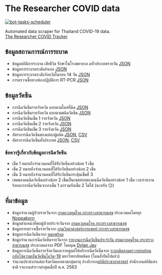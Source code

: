 # The Researcher COVID data
[![bot-tasks-scheduler](https://github.com/porames/the-researcher-covid-data/actions/workflows/main.yml/badge.svg)](https://github.com/porames/the-researcher-covid-data/actions/workflows/main.yml)
  
Automated data scraper for Thailand COVID-19 data.  
[The Researcher COVID Tracker](https://covid-19.researcherth.co)

## ข้อมูลสถานการณ์การระบาด
- ข้อมูลสถิติการระบาด เสียชีวิต รักษาในโรงพยาบาล ดทั่วประเทศรายวัน [JSON](https://raw.githubusercontent.com/wiki/porames/the-researcher-covid-data/cases/national-timeseries.json)
- ข้อมูลการระบาดระดับอำเภอ [JSON](https://raw.githubusercontent.com/wiki/porames/the-researcher-covid-data/cases/district-cases-data.json)
- ข้อมูลการระบาดระดับจังหวัดในรอบ 14 วัน [JSON](https://raw.githubusercontent.com/wiki/porames/the-researcher-covid-data/cases/province-cases-data-14days.json)
- การตรวจเชื้อทางห้องปฏิบัติการ RT-PCR [JSON](https://raw.githubusercontent.com/wiki/porames/the-researcher-covid-data/cases/testing-data.json)

## ข้อมูลวัคซีน
- การฉีดวัคซีนรายจังหวัด แยกตามโดสที่ฉีด [JSON](https://raw.githubusercontent.com/wiki/porames/the-researcher-covid-data/vaccination/provincial-vaccination.json)
- การฉีดวัคซีนรายจังหวัด แยกตามชนิดวัคซีน [JSON](https://raw.githubusercontent.com/wiki/porames/the-researcher-covid-data/vaccination/provincial-vaccination-by-manufacturer.json)
- การฉีดวัคซีนเข็ม 1 รายจังหวัด [JSON](https://raw.githubusercontent.com/wiki/porames/the-researcher-covid-data/vaccination/1st-dose-provincial-vaccination.json)
- การฉีดวัคซีนเข็ม 2 รายจังหวัด [JSON](https://raw.githubusercontent.com/wiki/porames/the-researcher-covid-data/vaccination/2nd-dose-provincial-vaccination.json)
- การฉีดวัคซีนเข็ม 3 รายจังหวัด [JSON](https://raw.githubusercontent.com/wiki/porames/the-researcher-covid-data/vaccination/3rd-dose-provincial-vaccination.json)
- อัตราการฉีดวัคซีนของแต่ละผู้ผลิต [JSON](https://raw.githubusercontent.com/wiki/porames/the-researcher-covid-data/vaccination/vaccine-manufacturer-timeseries.json), [CSV](https://raw.githubusercontent.com/wiki/porames/the-researcher-covid-data/vaccination/vaccine-manufacturer-timeseries.csv)  
- อัตราการฉีดวัคซีนทั้งประเทศ [JSON](https://raw.githubusercontent.com/wiki/porames/the-researcher-covid-data/vaccination/national-vaccination-timeseries.json), [CSV](https://raw.githubusercontent.com/wiki/porames/the-researcher-covid-data/vaccination/national-vaccination-timeseries.csv)

### ข้อควรรู้เกี่ยวกับข้อมูลการฉีดวัคซีน
- เข็ม 1 หมายถึงจำนวนคนที่ได้รับวัคซีนอย่างน้อย 1 เข็ม
- เข็ม 2 หมายถึงจำนวนคนที่ได้รับวัคซีนอย่างน้อย 2 เข็ม
- เข็ม 3 หมายถึงจำนวนคนที่ได้รับวัคซีนกระตุ้นเข็มที่ 3
- เซตของคนฉีดวัคซีนอย่างน้อย 2 เข็มเป็นเซตย่อยของคนฉีดวัคซีนอย่างน้อย 1 เข็ม เวลารายงานร้อยละการฉีดวัคซีนจะเอาเข็ม 1 มารวมกับเข็ม 2 ไม่ได้ (นะครับ 😏)

## ที่มาข้อมูล
- ข้อมูลจำนวนผู้ป่วยรายวันจาก [กรมควบคุมโรค กระทรวงสาธารณสุข](https://ddc.moph.go.th/covid19-dashboard/) ประมวลผลโดยคุร [Noppakorn](https://github.com/noppakorn/ddc-dashboard-scraping)
- ข้อมูลตำแหน่งที่พบผู้ป่วยประจำวันจาก [กรมควบคุมโรค กระทรวงสาธารณสุข](https://data.go.th/dataset/covid-19-daily)
- ข้อมูลการตรวจเชื้อรายวันจาก [กรมวิทยาศาสตร์การแพทย์ กระทรวงสาธารณสุข](http://data.go.th/dataset/covid-19-testing-data)
- ข้อมูลการฉีดวัคซีนจาก [หมอพร้อม](https://dashboard-vaccine.moph.go.th/dashboard.html)
- ข้อมูลจำนวนการฉีดวัคซีนรายวันจาก [รายงานการฉีดวัคซีนประจำวัน กรมควบคุมโรค กระทรวงสาธารณสุข](https://ddc.moph.go.th/vaccine-covid19/diaryReport) ประมวลผลจาก PDF โดยคุณ [Dylan Jay](https://github.com/djay/covidthailand)
- ข้อมูลการฉีดวัคซีนรายจังหวัดและรายศูนย์ให้บริการฉีดวัคซีนจาก [ระบบติดตามตรวจสอบย้อนกลับโซ่ความเย็นวัคซีนโควิด-19](https://datastudio.google.com/u/0/reporting/731713b6-a3c4-4766-ab9d-a6502a4e7dd6/page/JMn3B) มหาวิทยาลัยมหิดล (โดนสั่งปิดไปแล้ว)
- จำนวนประชากรแต่ละจังหวัดแยกตามกลุ่มอายุ อ้างอิงจาก[สถิติประชากรศาสตร์](http://statbbi.nso.go.th/staticreport/page/sector/th/01.aspx) สำนักงานสถิติแห่งชาติ รายงานสำรวจล่าสุดเมื่อปี พ.ศ. 2563
